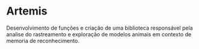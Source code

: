 # Artemis
Desenvolvimento de funções e criação de uma biblioteca responsável pela analise do rastreamento e exploração de modelos animais em contexto de memoria de reconhecimento.
